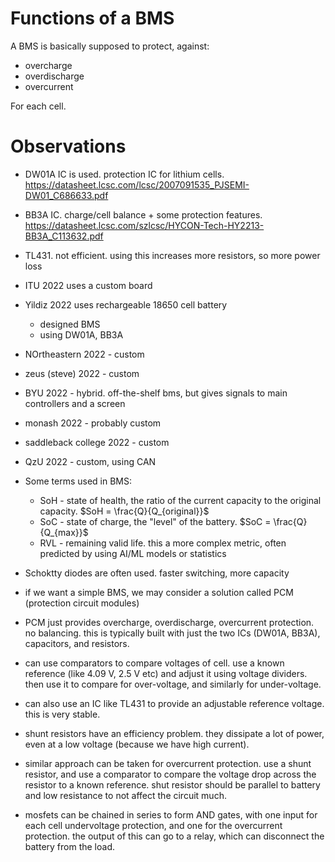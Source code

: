 # Functions of a BMS
A BMS is basically supposed to protect, against:
*   overcharge
*   overdischarge
*   overcurrent

For each cell.

# Observations
*   DW01A IC is used. protection IC for lithium cells. https://datasheet.lcsc.com/lcsc/2007091535_PJSEMI-DW01_C686633.pdf
*   BB3A IC. charge/cell balance + some protection features. https://datasheet.lcsc.com/szlcsc/HYCON-Tech-HY2213-BB3A_C113632.pdf
*   TL431. not efficient. using this increases more resistors, so more power loss

*   ITU 2022 uses a custom board
*   Yildiz 2022 uses rechargeable 18650 cell battery
    *   designed BMS
    *   using DW01A, BB3A
*   NOrtheastern 2022 - custom
*   zeus (steve) 2022 - custom
*   BYU 2022 - hybrid. off-the-shelf bms, but gives signals to main controllers and a screen
*   monash 2022 - probably custom
*   saddleback college 2022 - custom
*   QzU 2022 - custom, using CAN

*   Some terms used in BMS:
    *   SoH - state of health, the ratio of the current capacity to the original capacity. $SoH = \frac{Q}{Q_{original}}$
    *   SoC - state of charge, the "level" of the battery. $SoC = \frac{Q}{Q_{max}}$
    *   RVL - remaining valid life. this a more complex metric, often predicted by using AI/ML models or statistics

*   Schoktty diodes are often used. faster switching, more capacity
*   if we want a simple BMS, we may consider a solution called PCM (protection circuit modules)
*   PCM just provides overcharge, overdischarge, overcurrent protection. no balancing. this is typically built with just the two ICs (DW01A, BB3A), capacitors, and resistors.

*   can use comparators to compare voltages of cell. use a known reference (like 4.09 V, 2.5 V etc) and adjust it using voltage dividers. then use it to compare for over-voltage, and similarly for under-voltage.
*   can also use an IC like TL431 to provide an adjustable reference voltage. this is very stable.
*   shunt resistors have an efficiency problem. they dissipate a lot of power, even at a low voltage (because we have high current).
*   similar approach can be taken for overcurrent protection. use a shunt resistor, and use a comparator to compare the voltage drop across the resistor to a known reference. shut resistor should be parallel to battery and low resistance to not affect the circuit much.
*   mosfets can be chained in series to form AND gates, with one input for each cell undervoltage protection, and one for the overcurrent protection. the output of this can go to a relay, which can disconnect the battery from the load.
